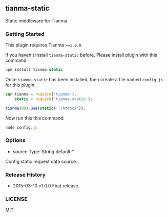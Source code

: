 ## tianma-static

Static middleware for Tianma

### Getting Started

This plugin requires Tianma `>=1.0.0`

If you haven't install `tianma-static` before, Please install plugin with this command

```javascript
npm install tianma-static
```

Once `tianma-static` has been installed, then create a file named `config.js` for this plugin.

```javascript
var tianma = require('tianma'),
    static = require('tianma-static');

tianma(80).use(static('./htdocs'));
```

Now run this this command:

```javascript
node config.js
```

### Options

* source
Type: String
default:''

Config static request data source.


### Release History

* 2015-03-10  v1.0.0  First release.


### LICENSE

MIT
